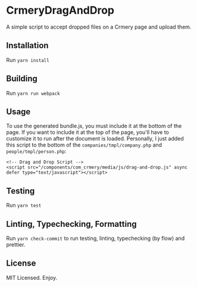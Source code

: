 # CrmeryDragAndDrop

A simple script to accept dropped files on a Crmery page and upload them.

## Installation

Run `yarn install`

## Building

Run `yarn run webpack`

## Usage

To use the generated bundle.js, you must include it at the bottom of the page.
If you want to include it at the top of the page, you'll have to customize it to
run after the document is loaded. Personally, I just added this script to the
bottom of the `companies/tmpl/company.php` and `people/tmpl/person.php`:
```
<!-- Drag and Drop Script -->
<script src="/components/com_crmery/media/js/drag-and-drop.js" async defer type="text/javascript"></script>
```

## Testing

Run `yarn test`

## Linting, Typechecking, Formatting

Run `yarn check-commit` to run testing, linting, typechecking (by flow) and
prettier.

## License

MIT Licensed. Enjoy.
